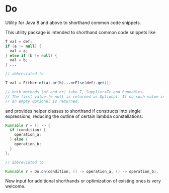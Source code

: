 # Do
Utility for Java 8 and above to shorthand common code snippets.

This utility package is intended to shorthand common code snippets like
```java
T val = def;
if (a != null) {
  val = a;
} else if (b != null) {
  val = b;
} ...

// abbreviated to

T val = Either.of(a).or(b)...orElse(def).get();

// both methods (of and or) take T, Supplier<T> and Runnables.
// The first value != null is returned as Optional. If no such value is returned,
// an empty Optional is returned.
```
and provides helper classes to shorthand if constructs into single expressions,
reducing the outline of certain lambda constellations:
```java
Runnable r = () -> {
  if (condition) {
    operation_a;
  } else {
    operation_b;
  }
};

// abbreviated to

Runnable r = Do.on(condition, () -> operation_a, () -> operation_b);
```
New input for additional shorthands or optimization of existing ones is very welcome.

